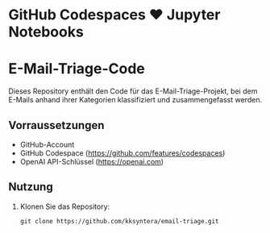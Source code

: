 # GitHub Codespaces ♥️ Jupyter Notebooks

# E-Mail-Triage-Code

Dieses Repository enthält den Code für das E-Mail-Triage-Projekt, bei dem E-Mails anhand ihrer Kategorien klassifiziert und zusammengefasst werden.

## Vorraussetzungen

- GitHub-Account
- GitHub Codespace (https://github.com/features/codespaces)
- OpenAI API-Schlüssel (https://openai.com)

## Nutzung

1. Klonen Sie das Repository:

   ```shell
   git clone https://github.com/kksyntera/email-triage.git
